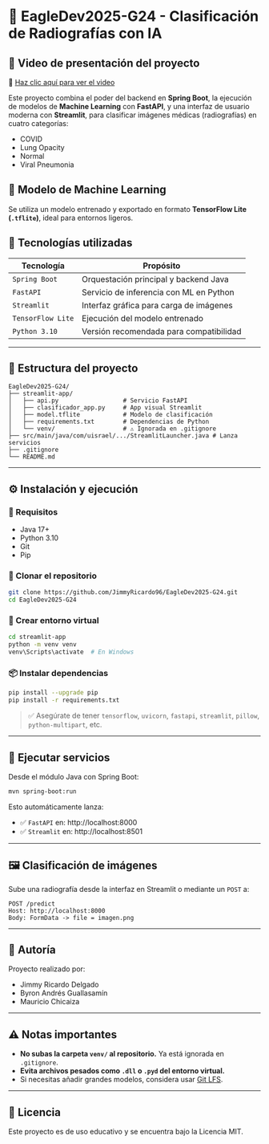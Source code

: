 # 🦅 EagleDev2025-G24 - Clasificación de Radiografías con IA
## 🎥 Video de presentación del proyecto
🔗 [Haz clic aquí para ver el video](https://drive.google.com/file/d/1WRb0ZqL3WHZprMVSXo-Awkn10Tapxeeh/view?usp=sharing)

Este proyecto combina el poder del backend en **Spring Boot**, la ejecución de modelos de **Machine Learning** con **FastAPI**, y una interfaz de usuario moderna con **Streamlit**, para clasificar imágenes médicas (radiografías) en cuatro categorías:

- COVID
- Lung Opacity
- Normal
- Viral Pneumonia

## 🧠 Modelo de Machine Learning

Se utiliza un modelo entrenado y exportado en formato **TensorFlow Lite (`.tflite`)**, ideal para entornos ligeros.

## 🧪 Tecnologías utilizadas

| Tecnología     | Propósito                                 |
|----------------|--------------------------------------------|
| `Spring Boot`  | Orquestación principal y backend Java      |
| `FastAPI`      | Servicio de inferencia con ML en Python    |
| `Streamlit`    | Interfaz gráfica para carga de imágenes    |
| `TensorFlow Lite` | Ejecución del modelo entrenado         |
| `Python 3.10`  | Versión recomendada para compatibilidad     |

---

## 📂 Estructura del proyecto

```
EagleDev2025-G24/
├── streamlit-app/
│   ├── api.py                  # Servicio FastAPI
│   ├── clasificador_app.py     # App visual Streamlit
│   ├── model.tflite            # Modelo de clasificación
│   ├── requirements.txt        # Dependencias de Python
│   └── venv/                   # ⚠️ Ignorada en .gitignore
├── src/main/java/com/uisrael/.../StreamlitLauncher.java # Lanza servicios
├── .gitignore
└── README.md
```

---

## ⚙️ Instalación y ejecución

### 🔧 Requisitos

- Java 17+
- Python 3.10
- Git
- Pip

### 🧱 Clonar el repositorio

```bash
git clone https://github.com/JimmyRicardo96/EagleDev2025-G24.git
cd EagleDev2025-G24
```

### 🐍 Crear entorno virtual

```bash
cd streamlit-app
python -m venv venv
venv\Scripts\activate  # En Windows
```

### 📦 Instalar dependencias

```bash
pip install --upgrade pip
pip install -r requirements.txt
```

> ✅ Asegúrate de tener `tensorflow`, `uvicorn`, `fastapi`, `streamlit`, `pillow`, `python-multipart`, etc.

---

## 🚀 Ejecutar servicios

Desde el módulo Java con Spring Boot:

```bash
mvn spring-boot:run
```

Esto automáticamente lanza:

- ✅ `FastAPI` en: http://localhost:8000
- ✅ `Streamlit` en: http://localhost:8501

---

## 🖼️ Clasificación de imágenes

Sube una radiografía desde la interfaz en Streamlit o mediante un `POST` a:

```http
POST /predict
Host: http://localhost:8000
Body: FormData -> file = imagen.png
```

---

## 📝 Autoría

Proyecto realizado por:

- Jimmy Ricardo Delgado
- Byron Andrés Guallasamín
- Mauricio Chicaiza

---

## ⚠️ Notas importantes

- **No subas la carpeta `venv/` al repositorio.** Ya está ignorada en `.gitignore`.
- **Evita archivos pesados como `.dll` o `.pyd` del entorno virtual.**
- Si necesitas añadir grandes modelos, considera usar [Git LFS](https://git-lfs.github.com/).

---

## 📄 Licencia

Este proyecto es de uso educativo y se encuentra bajo la Licencia MIT.

